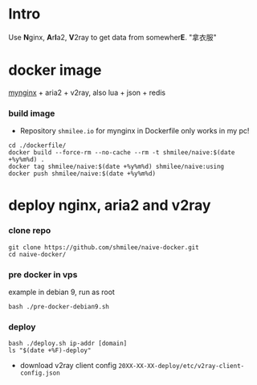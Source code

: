 Intro
=====

Use **N**ginx, **A**r**I**a2, **V**2ray to get data from somewher**E**. "拿衣服"

docker image
============

[mynginx](https://github.com/shmilee/web-in-docker/blob/master/dockerfiles/readme.md#build-packages) + aria2 + v2ray, also lua + json + redis

### build image

* Repository `shmilee.io` for mynginx in Dockerfile only works in my pc!

```
cd ./dockerfile/
docker build --force-rm --no-cache --rm -t shmilee/naive:$(date +%y%m%d) .
docker tag shmilee/naive:$(date +%y%m%d) shmilee/naive:using
docker push shmilee/naive:$(date +%y%m%d)
```

deploy nginx, aria2 and v2ray
=============================

### clone repo

```
git clone https://github.com/shmilee/naive-docker.git
cd naive-docker/
```

### pre docker in vps

example in debian 9, run as root

```
bash ./pre-docker-debian9.sh
```

### deploy

```
bash ./deploy.sh ip-addr [domain]
ls "$(date +%F)-deploy"
```

* download v2ray client config `20XX-XX-XX-deploy/etc/v2ray-client-config.json`
